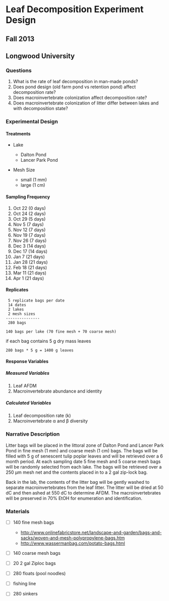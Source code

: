 # Leaf Decomposition Experiment Design
## Fall 2013
## Longwood University

### Questions

1. What is the rate of leaf decomposition in man-made ponds?
2. Does pond design (old farm pond vs retention pond) affect decomposition rate?
3. Does macroinvertebrate colonization affect decomposition rate?
4. Does macroinvertebrate colonization of litter differ between lakes and with decomposition state?

### Experimental Design

#### Treatments

* Lake
    * Dalton Pond
    * Lancer Park Pond

* Mesh Size
    * small (1 mm) 
    * large (1 cm)

#### Sampling Frequency

1.  Oct 22 (0 days)
2.  Oct 24 (2 days)
3.  Oct 29 (5 days)
4.  Nov 5  (7 days)
5.  Nov 12 (7 days)
6.  Nov 19 (7 days)
7.  Nov 26 (7 days) 
8.  Dec 3  (14 days)
9.  Dec 17 (14 days)
10. Jan 7  (21 days)
11. Jan 28 (21 days)
12. Feb 18 (21 days)
13. Mar 11 (21 days)
14. Apr 1  (21 days)

#### Replicates

     5 replicate bags per date
     14 dates
     2 lakes
     2 mesh sizes
    ---------------
     280 bags 

    140 bags per lake (70 fine mesh + 70 coarse mesh)

if each bag contains 5 g dry mass leaves

    280 bags * 5 g = 1400 g leaves

#### Response Variables

##### Measured Variables

1. Leaf AFDM
2. Macroinvertebrate abundance and identity

##### Calculated Variables

1. Leaf decomposition rate (k)
2. Macroinvertebrate &alpha; and &beta; diversity

### Narrative Description

Litter bags will be placed in the littoral zone of Dalton Pond and Lancer Park Pond in fine mesh (1 mm) and coarse mesh (1 cm) bags.  The bags will be filled with 5 g of senescent tulip poplar leaves and will be retrieved over a 6 month period. At each sampling date 5 fine mesh and 5 coarse mesh bags will be randomly selected from each lake.  The bags will be retrieved over a 250 &mu;m mesh net and the contents placed in to a 2 gal zip-lock bag.

Back in the lab, the contents of the litter bag will be gently washed to separate macroinvertebrates from the leaf litter.  The litter will be dried at 50 dC and then ashed at 550 dC to determine AFDM.  The macroinvertebrates will be preserved in 70% EtOH for enumeration and identification.  

### Materials

* [ ] 140 fine mesh bags
    * http://www.onlinefabricstore.net/landscape-and-garden/bags-and-sacks/woven-and-mesh-polypropylene-bags.htm
    * http://www.wassermanbag.com/potato-bags.html

* [ ] 140 coarse mesh bags

* [ ] 20 2 gal Ziploc bags

* [ ] 280 floats (pool noodles)

* [ ] fishing line

* [ ] 280 sinkers 


